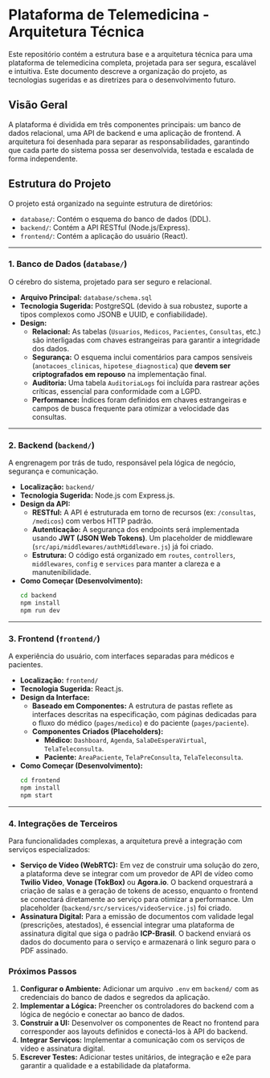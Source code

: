 # Plataforma de Telemedicina - Arquitetura Técnica

Este repositório contém a estrutura base e a arquitetura técnica para uma plataforma de telemedicina completa, projetada para ser segura, escalável e intuitiva. Este documento descreve a organização do projeto, as tecnologias sugeridas e as diretrizes para o desenvolvimento futuro.

## Visão Geral

A plataforma é dividida em três componentes principais: um banco de dados relacional, uma API de backend e uma aplicação de frontend. A arquitetura foi desenhada para separar as responsabilidades, garantindo que cada parte do sistema possa ser desenvolvida, testada e escalada de forma independente.

##  Estrutura do Projeto

O projeto está organizado na seguinte estrutura de diretórios:

-   `database/`: Contém o esquema do banco de dados (DDL).
-   `backend/`: Contém a API RESTful (Node.js/Express).
-   `frontend/`: Contém a aplicação do usuário (React).

---

### 1. Banco de Dados (`database/`)

O cérebro do sistema, projetado para ser seguro e relacional.

-   **Arquivo Principal:** `database/schema.sql`
-   **Tecnologia Sugerida:** PostgreSQL (devido à sua robustez, suporte a tipos complexos como JSONB e UUID, e confiabilidade).
-   **Design:**
    -   **Relacional:** As tabelas (`Usuarios`, `Medicos`, `Pacientes`, `Consultas`, etc.) são interligadas com chaves estrangeiras para garantir a integridade dos dados.
    -   **Segurança:** O esquema inclui comentários para campos sensíveis (`anotacoes_clinicas`, `hipotese_diagnostica`) que **devem ser criptografados em repouso** na implementação final.
    -   **Auditoria:** Uma tabela `AuditoriaLogs` foi incluída para rastrear ações críticas, essencial para conformidade com a LGPD.
    -   **Performance:** Índices foram definidos em chaves estrangeiras e campos de busca frequente para otimizar a velocidade das consultas.

---

### 2. Backend (`backend/`)

A engrenagem por trás de tudo, responsável pela lógica de negócio, segurança e comunicação.

-   **Localização:** `backend/`
-   **Tecnologia Sugerida:** Node.js com Express.js.
-   **Design da API:**
    -   **RESTful:** A API é estruturada em torno de recursos (ex: `/consultas`, `/medicos`) com verbos HTTP padrão.
    -   **Autenticação:** A segurança dos endpoints será implementada usando **JWT (JSON Web Tokens)**. Um placeholder de middleware (`src/api/middlewares/authMiddleware.js`) já foi criado.
    -   **Estrutura:** O código está organizado em `routes`, `controllers`, `middlewares`, `config` e `services` para manter a clareza e a manutenibilidade.
-   **Como Começar (Desenvolvimento):**
    ```bash
    cd backend
    npm install
    npm run dev
    ```

---

### 3. Frontend (`frontend/`)

A experiência do usuário, com interfaces separadas para médicos e pacientes.

-   **Localização:** `frontend/`
-   **Tecnologia Sugerida:** React.js.
-   **Design da Interface:**
    -   **Baseado em Componentes:** A estrutura de pastas reflete as interfaces descritas na especificação, com páginas dedicadas para o fluxo do médico (`pages/medico`) e do paciente (`pages/paciente`).
    -   **Componentes Criados (Placeholders):**
        -   **Médico:** `Dashboard`, `Agenda`, `SalaDeEsperaVirtual`, `TelaTeleconsulta`.
        -   **Paciente:** `AreaPaciente`, `TelaPreConsulta`, `TelaTeleconsulta`.
-   **Como Começar (Desenvolvimento):**
    ```bash
    cd frontend
    npm install
    npm start
    ```

---

### 4. Integrações de Terceiros

Para funcionalidades complexas, a arquitetura prevê a integração com serviços especializados:

-   **Serviço de Vídeo (WebRTC):** Em vez de construir uma solução do zero, a plataforma deve se integrar com um provedor de API de vídeo como **Twilio Video**, **Vonage (TokBox)** ou **Agora.io**. O backend orquestrará a criação de salas e a geração de tokens de acesso, enquanto o frontend se conectará diretamente ao serviço para otimizar a performance. Um placeholder (`backend/src/services/videoService.js`) foi criado.
-   **Assinatura Digital:** Para a emissão de documentos com validade legal (prescrições, atestados), é essencial integrar uma plataforma de assinatura digital que siga o padrão **ICP-Brasil**. O backend enviará os dados do documento para o serviço e armazenará o link seguro para o PDF assinado.

### Próximos Passos

1.  **Configurar o Ambiente:** Adicionar um arquivo `.env` em `backend/` com as credenciais do banco de dados e segredos da aplicação.
2.  **Implementar a Lógica:** Preencher os controladores do backend com a lógica de negócio e conectar ao banco de dados.
3.  **Construir a UI:** Desenvolver os componentes de React no frontend para corresponder aos layouts definidos e conectá-los à API do backend.
4.  **Integrar Serviços:** Implementar a comunicação com os serviços de vídeo e assinatura digital.
5.  **Escrever Testes:** Adicionar testes unitários, de integração e e2e para garantir a qualidade e a estabilidade da plataforma.
